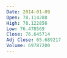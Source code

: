 ```yaml
---
Date: 2014-01-09
Open: 78.114288
High: 78.122856
Low: 76.478569
Close: 76.645714
Adj Close: 65.689217
Volume: 69787200
---
```

